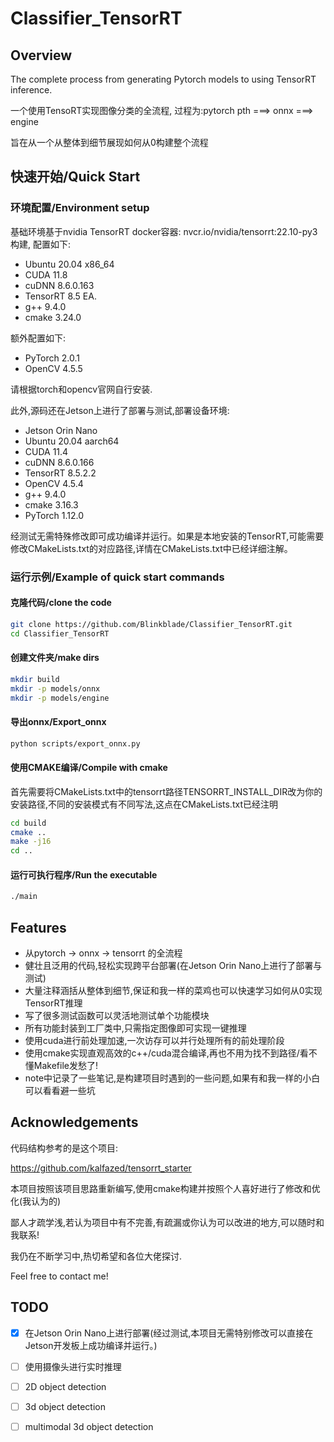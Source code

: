 # Classifier_TensorRT

## Overview
The complete process from generating Pytorch models to using TensorRT inference.

一个使用TensoRT实现图像分类的全流程, 过程为:pytorch pth ===> onnx ===> engine

旨在从一个从整体到细节展现如何从0构建整个流程

## 快速开始/Quick Start
### 环境配置/Environment setup

基础环境基于nvidia TensorRT docker容器: nvcr.io/nvidia/tensorrt:22.10-py3 构建, 配置如下:
-  Ubuntu 20.04 x86_64
-  CUDA 11.8
-  cuDNN 8.6.0.163
-  TensorRT 8.5 EA.
-  g++ 9.4.0
-  cmake 3.24.0
  
额外配置如下:
- PyTorch 2.0.1
- OpenCV 4.5.5

请根据torch和opencv官网自行安装.

此外,源码还在Jetson上进行了部署与测试,部署设备环境:
-  Jetson Orin Nano
-  Ubuntu 20.04 aarch64
-  CUDA 11.4
-  cuDNN 8.6.0.166
-  TensorRT 8.5.2.2
-  OpenCV 4.5.4
-  g++ 9.4.0
-  cmake 3.16.3
-  PyTorch 1.12.0
  
经测试无需特殊修改即可成功编译并运行。如果是本地安装的TensorRT,可能需要修改CMakeLists.txt的对应路径,详情在CMakeLists.txt中已经详细注解。

### 运行示例/Example of quick start commands
#### 克隆代码/clone the code
```bash
git clone https://github.com/Blinkblade/Classifier_TensorRT.git
cd Classifier_TensorRT
```
#### 创建文件夹/make dirs
```bash
mkdir build
mkdir -p models/onnx
mkdir -p models/engine
```
#### 导出onnx/Export_onnx
```bash
python scripts/export_onnx.py 
```
#### 使用CMAKE编译/Compile with cmake
首先需要将CMakeLists.txt中的tensorrt路径TENSORRT_INSTALL_DIR改为你的安装路径,不同的安装模式有不同写法,这点在CMakeLists.txt已经注明
```bash
cd build
cmake ..
make -j16
cd ..
```

#### 运行可执行程序/Run the executable
```bash
./main
```

## Features
- 从pytorch -> onnx -> tensorrt 的全流程
- 健壮且泛用的代码,轻松实现跨平台部署(在Jetson Orin Nano上进行了部署与测试)
- 大量注释涵括从整体到细节,保证和我一样的菜鸡也可以快速学习如何从0实现TensorRT推理
- 写了很多测试函数可以灵活地测试单个功能模块
- 所有功能封装到工厂类中,只需指定图像即可实现一键推理
- 使用cuda进行前处理加速,一次访存可以并行处理所有的前处理阶段
- 使用cmake实现直观高效的c++/cuda混合编译,再也不用为找不到路径/看不懂Makefile发愁了!
- note中记录了一些笔记,是构建项目时遇到的一些问题,如果有和我一样的小白可以看看避一些坑


## Acknowledgements
代码结构参考的是这个项目:

https://github.com/kalfazed/tensorrt_starter

本项目按照该项目思路重新编写,使用cmake构建并按照个人喜好进行了修改和优化(我认为的)

鄙人才疏学浅,若认为项目中有不完善,有疏漏或你认为可以改进的地方,可以随时和我联系!

我仍在不断学习中,热切希望和各位大佬探讨.

Feel free to contact me!

## TODO

- [x] 在Jetson Orin Nano上进行部署(经过测试,本项目无需特别修改可以直接在Jetson开发板上成功编译并运行。)
- [ ] 使用摄像头进行实时推理
- [ ] 2D object detection
- [ ] 3d object detection
- [ ] multimodal 3d object detection
      



